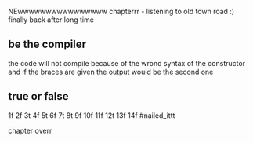 NEwwwwwwwwwwwwwwww chapterrr - listening to old town road :)
finally back after long time

## be the compiler
the code will not compile because of the wrond syntax of the constructor and if the braces are given the output would be the second one

## true or false
1f 2f 3t 4f 5t 6f 7t 8t 9f 10f 11f 12t 13f 14f #nailed_ittt 

chapter overr
